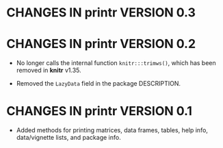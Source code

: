 # CHANGES IN printr VERSION 0.3


# CHANGES IN printr VERSION 0.2

- No longer calls the internal function `knitr:::trimws()`, which has been removed in **knitr** v1.35.

- Removed the `LazyData` field in the package DESCRIPTION.

# CHANGES IN printr VERSION 0.1

- Added methods for printing matrices, data frames, tables, help info, data/vignette lists, and package info.

